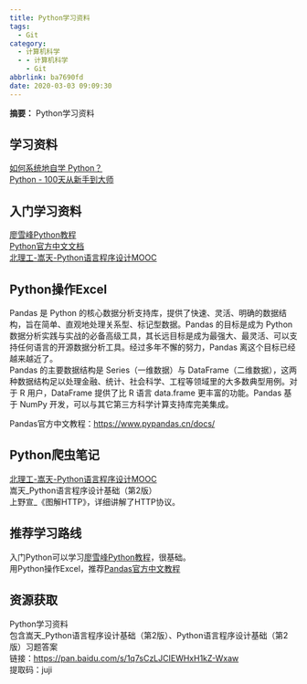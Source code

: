 ```yaml
---
title: Python学习资料
tags:
  - Git
category:
  - 计算机科学
  - - 计算机科学
    - Git
abbrlink: ba7690fd
date: 2020-03-03 09:09:30
---
```


**摘要：** Python学习资料  
<!-- more -->

## 学习资料

[如何系统地自学 Python？](https://www.zhihu.com/question/29138020/answer/778840509)  
[Python - 100天从新手到大师](https://github.com/jackfrued/Python-100-Days)  

## 入门学习资料

[廖雪峰Python教程](https://www.liaoxuefeng.com/wiki/1016959663602400)  
[Python官方中文文档](https://docs.python.org/zh-cn/3/index.html)  
[北理工-嵩天-Python语言程序设计MOOC](https://www.icourse163.org/course/BIT-268001)  

## Python操作Excel

Pandas 是 Python 的核心数据分析支持库，提供了快速、灵活、明确的数据结构，旨在简单、直观地处理关系型、标记型数据。Pandas 的目标是成为 Python 数据分析实践与实战的必备高级工具，其长远目标是成为最强大、最灵活、可以支持任何语言的开源数据分析工具。经过多年不懈的努力，Pandas 离这个目标已经越来越近了。  
Pandas 的主要数据结构是 Series（一维数据）与 DataFrame（二维数据），这两种数据结构足以处理金融、统计、社会科学、工程等领域里的大多数典型用例。对于 R 用户，DataFrame 提供了比 R 语言 data.frame 更丰富的功能。Pandas 基于 NumPy 开发，可以与其它第三方科学计算支持库完美集成。  

Pandas官方中文教程：<https://www.pypandas.cn/docs/>

## Python爬虫笔记

[北理工-嵩天-Python语言程序设计MOOC](https://www.icourse163.org/course/BIT-268001)  
嵩天_Python语言程序设计基础（第2版）  
上野宣_《图解HTTP》，详细讲解了HTTP协议。  

## 推荐学习路线

入门Python可以学习[廖雪峰Python教程](https://www.liaoxuefeng.com/wiki/1016959663602400)，很基础。  
用Python操作Excel，推荐[Pandas官方中文教程](https://www.pypandas.cn/docs/)  

## 资源获取

Python学习资料  
包含嵩天_Python语言程序设计基础（第2版）、Python语言程序设计基础（第2版）习题答案  
链接：<https://pan.baidu.com/s/1q7sCzLJCIEWHxH1kZ-Wxaw>  
提取码：juji  
